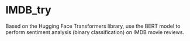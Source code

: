 # IMDB_try
Based on the Hugging Face Transformers library, use the BERT model to perform sentiment analysis (binary classification) on IMDB movie reviews.

